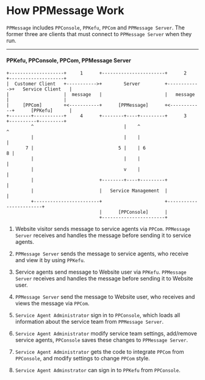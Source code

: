 # How PPMessage Work

`PPMessage` includes `PPConsole`, `PPKefu`, `PPCom` and `PPMessage Server`. The former three are clients that must connect to `PPMessage Server` when they run.

--------

#### PPKefu, PPConsole, PPCom, PPMessage Server

    +--------------------+     1      +-----------------------+      2      +--------------------+
    |  Customer Client   +----------->+        Server         +------------>+   Service Client   |
    |                    |  message   |                       |   message   |                    |
    |     [PPCom]        +<-----------+      [PPMessage]      +<------------+      [PPKefu]      |
    +--------+-----------+     4      +--------+----+---------+      3      +----------+---------+
             ^                                 |    ^                                  ^
             |                                 |    |                                  |
           7 |                               5 |    | 6                              8 |
             |                                 |    |                                  |
             |                                 v    |                                  |
             |                        +--------+----+---------+                        |
             |                        |   Service Management  |                        |
             +------------------------+                       +------------------------+
                                      |      [PPConsole]      |
                                      +-----------------------+


1. Website visitor sends message to service agents via `PPCom`. `PPMessage Server` receives and handles the message before sending it to service agents.

2. `PPMessage Server` sends the message to service agents, who receive and view it by using `PPKefu`.

3. Service agents send message to Website user via `PPKefu`. `PPMessage Server` receives and handles the message before sending it to Website user.

4. `PPMessage Server` send the message to Website user, who receives and views the message via `PPCom`.

5. `Service Agent Administrator` sign in to `PPConsole`, which loads all information about the service team from `PPMessage Server`.

6. `Service Agent Administrator` modify service team settings, add/remove service agents, `PPConsole` saves these changes to `PPMessage Server`.

7. `Service Agent Administrator` gets the code to integrate `PPCom` from `PPConsole`, and modify settings to change `PPCom` style.

8. `Service Agent Adminstrator` can sign in to `PPKefu` from `PPConsole`.

